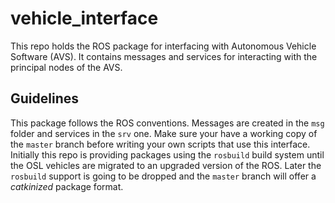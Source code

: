 vehicle_interface
=================

This repo holds the ROS package for interfacing with Autonomous Vehicle Software (AVS). It contains messages and services for interacting with the principal nodes of the AVS.

Guidelines
----------

This package follows the ROS conventions. Messages are created in the `msg` folder and services in the `srv` one. Make sure your have a working copy of the `master` branch before writing your own scripts that use this interface. Initially this repo is providing packages using the `rosbuild` build system until the OSL vehicles are migrated to an upgraded version of the ROS. Later the `rosbuild` support is going to be dropped and the `master` branch will offer a _catkinized_ package format.
